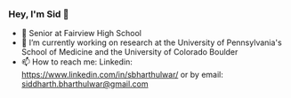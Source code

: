 ### Hey, I'm Sid 👋

<!--
**siddharthbharthulwar/siddharthbharthulwar** is a ✨ _special_ ✨ repository because its `README.md` (this file) appears on your GitHub profile.

Here are some ideas to get you started:

- 🔭 I’m currently working on ...
- 🌱 I’m currently learning ...
- 👯 I’m looking to collaborate on ...
- 🤔 I’m looking for help with ...
- 💬 Ask me about ...
- 📫 How to reach me: ...
- 😄 Pronouns: ...
- ⚡ Fun fact: ...
-->
- 🏫 Senior at Fairview High School
- 🧪 I’m currently working on research at the University of Pennsylvania's School of Medicine and the University of Colorado Boulder
- 📫 How to reach me: Linkedin: https://www.linkedin.com/in/sbharthulwar/ or by email: siddharth.bharthulwar@gmail.com

